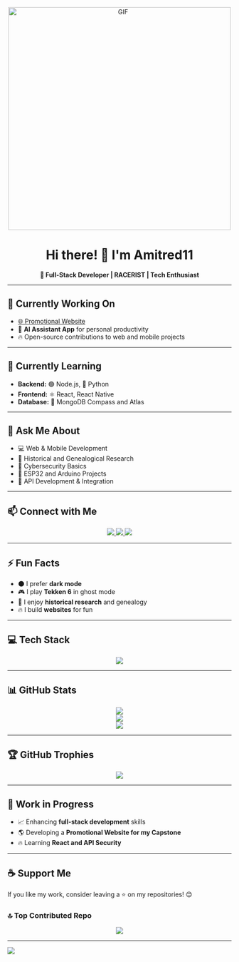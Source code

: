 <p align="center">
  <img src="https://raw.githubusercontent.com/Amitred11/Amitred11/master/f5f27448c036af645c27467c789ad759.gif" alt="GIF" width="500">
</p>

<h1 align="center">Hi there! 👋 I'm Amitred11</h1>

<p align="center"><b>🚀 Full-Stack Developer | RACERIST | Tech Enthusiast</b></p>

---  

## 🔭 Currently Working On  
- [🌐 Promotional Website](https://github.com/Amitred11/PromotionalWebsite)  
- 📅 **AI Assistant App** for personal productivity  
- 🔥 Open-source contributions to web and mobile projects  

---  

## 🌱 Currently Learning  
- **Backend:** 🟢 Node.js, 🐍 Python  
- **Frontend:** ⚛️ React, React Native  
- **Database:** 🍃 MongoDB Compass and Atlas  

---  

## 💬 Ask Me About  
- 💻 Web & Mobile Development  
- 📜 Historical and Genealogical Research  
- 🔐 Cybersecurity Basics  
- 🔌 ESP32 and Arduino Projects  
- 🔗 API Development & Integration  

---  

## 📫 Connect with Me  
<p align="center">  
  <a href="https://www.linkedin.com/in/amadore-iii-leoncio-d-011841328/">  
    <img src="https://img.shields.io/badge/LinkedIn-blue?logo=linkedin&style=for-the-badge" />  
  </a>  
  <a href="https://www.facebook.com/leoncio.amadoreiii/">  
    <img src="https://img.shields.io/badge/Facebook-blue?logo=facebook&style=for-the-badge" />  
  </a>  
  <a href="https://github.com/Amitred11">  
    <img src="https://img.shields.io/badge/GitHub-181717?logo=github&style=for-the-badge" />  
  </a>  
</p>  

---  

## ⚡ Fun Facts  
- 🌑 I prefer **dark mode**  
- 🎮 I play **Tekken 6** in ghost mode  
- 📖 I enjoy **historical research** and genealogy  
- 🔥 I build **websites** for fun  

---  

## 💻 Tech Stack  
<p align="center">
  <img src="https://skillicons.dev/icons?i=c,cpp,cs,java,js,html,python,php,powershell,react,nodejs,express,mongodb,mysql,firebase,git,github,arduino&theme=dark" />
</p>

---  

## 📊 GitHub Stats  
<p align="center">  
  <img src="https://github-readme-stats.vercel.app/api?username=Amitred11&show_icons=true&theme=dark&hide_border=true" />  
  <br />  
  <img src="https://github-readme-stats.vercel.app/api/top-langs/?username=Amitred11&layout=compact&theme=dark&hide_border=true" />  
  <br />  
  <img src="https://streak-stats.demolab.com?user=Amitred11&theme=dark&hide_border=true&date_format=j%20M%5B%20Y%5D" />  
</p>  

---  

## 🏆 GitHub Trophies  
<p align="center">  
  <img src="https://github-profile-trophy.vercel.app/?username=Amitred11&theme=darkhub&column=7" />  
</p>  

---  

## 🚀 Work in Progress  
- 📈 Enhancing **full-stack development** skills  
- 🌎 Developing a **Promotional Website for my Capstone**  
- 🔥 Learning **React and API Security**  

---  

## ☕ Support Me  
If you like my work, consider leaving a ⭐ on my repositories! 😊  

### 🔝 Top Contributed Repo  
<p align="center">
  <img src="https://github-contributor-stats.vercel.app/api?username=Amitred11&limit=5&theme=dark&combine_all_yearly_contributions=true" />
</p>

---  
[![](https://visitcount.itsvg.in/api?id=Amitred11&icon=2&color=1)](https://visitcount.itsvg.in)


